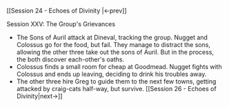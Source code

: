 [[Session 24 - Echoes of Divinity |<-prev]]

Session XXV: The Group's Grievances
- The Sons of Auril attack at Dineval, tracking the group. Nugget and Colossus go for the food, but fail. They manage to distract the sons, allowing the other three take out the sons of Auril. But in the process, the both discover each-other's oaths.
- Colossus finds a small room for cheap at Goodmead. Nugget fights with Colossus and ends up leaving, deciding to drink his troubles away.
- The other three hire Greg to guide them to the next few towns, getting attacked by craig-cats half-way, but survive.
[[Session 26 - Echoes of Divinity|next->]]